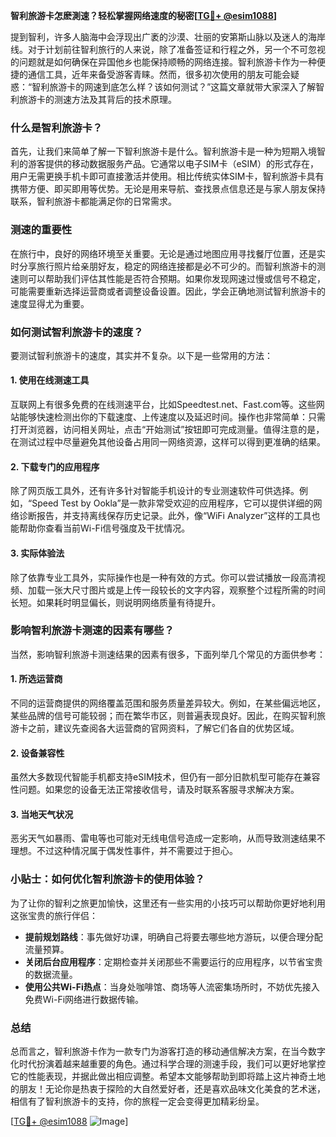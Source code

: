 **智利旅游卡怎麽測速？轻松掌握网络速度的秘密[[TG💪+ @esim1088](https://t.me/s/esim1088)]**

提到智利，许多人脑海中会浮现出广袤的沙漠、壮丽的安第斯山脉以及迷人的海岸线。对于计划前往智利旅行的人来说，除了准备签证和行程之外，另一个不可忽视的问题就是如何确保在异国他乡也能保持顺畅的网络连接。智利旅游卡作为一种便捷的通信工具，近年来备受游客青睐。然而，很多初次使用的朋友可能会疑惑：“智利旅游卡的网速到底怎么样？该如何测试？”这篇文章就带大家深入了解智利旅游卡的测速方法及其背后的技术原理。

### 什么是智利旅游卡？

首先，让我们来简单了解一下智利旅游卡是什么。智利旅游卡是一种为短期入境智利的游客提供的移动数据服务产品。它通常以电子SIM卡（eSIM）的形式存在，用户无需更换手机卡即可直接激活并使用。相比传统实体SIM卡，智利旅游卡具有携带方便、即买即用等优势。无论是用来导航、查找景点信息还是与家人朋友保持联系，智利旅游卡都能满足你的日常需求。

### 测速的重要性

在旅行中，良好的网络环境至关重要。无论是通过地图应用寻找餐厅位置，还是实时分享旅行照片给亲朋好友，稳定的网络连接都是必不可少的。而智利旅游卡的测速则可以帮助我们评估其性能是否符合预期。如果你发现网速过慢或信号不稳定，可能需要重新选择运营商或者调整设备设置。因此，学会正确地测试智利旅游卡的速度显得尤为重要。

### 如何测试智利旅游卡的速度？

要测试智利旅游卡的速度，其实并不复杂。以下是一些常用的方法：

#### 1. 使用在线测速工具

互联网上有很多免费的在线测速平台，比如Speedtest.net、Fast.com等。这些网站能够快速检测出你的下载速度、上传速度以及延迟时间。操作也非常简单：只需打开浏览器，访问相关网址，点击“开始测试”按钮即可完成测量。值得注意的是，在测试过程中尽量避免其他设备占用同一网络资源，这样可以得到更准确的结果。

#### 2. 下载专门的应用程序

除了网页版工具外，还有许多针对智能手机设计的专业测速软件可供选择。例如，“Speed Test by Ookla”是一款非常受欢迎的应用程序，它可以提供详细的网络诊断报告，并支持离线保存历史记录。此外，像“WiFi Analyzer”这样的工具也能帮助你查看当前Wi-Fi信号强度及干扰情况。

#### 3. 实际体验法

除了依靠专业工具外，实际操作也是一种有效的方式。你可以尝试播放一段高清视频、加载一张大尺寸图片或是上传一段较长的文字内容，观察整个过程所需的时间长短。如果耗时明显偏长，则说明网络质量有待提升。

### 影响智利旅游卡测速的因素有哪些？

当然，影响智利旅游卡测速结果的因素有很多，下面列举几个常见的方面供参考：

#### 1. 所选运营商

不同的运营商提供的网络覆盖范围和服务质量差异较大。例如，在某些偏远地区，某些品牌的信号可能较弱；而在繁华市区，则普遍表现良好。因此，在购买智利旅游卡之前，建议先查阅各大运营商的官网资料，了解它们各自的优势区域。

#### 2. 设备兼容性

虽然大多数现代智能手机都支持eSIM技术，但仍有一部分旧款机型可能存在兼容性问题。如果您的设备无法正常接收信号，请及时联系客服寻求解决方案。

#### 3. 当地天气状况

恶劣天气如暴雨、雷电等也可能对无线电信号造成一定影响，从而导致测速结果不理想。不过这种情况属于偶发性事件，并不需要过于担心。

### 小贴士：如何优化智利旅游卡的使用体验？

为了让你的智利之旅更加愉快，这里还有一些实用的小技巧可以帮助你更好地利用这张宝贵的旅行伴侣：

- **提前规划路线**：事先做好功课，明确自己将要去哪些地方游玩，以便合理分配流量预算。
- **关闭后台应用程序**：定期检查并关闭那些不需要运行的应用程序，以节省宝贵的数据流量。
- **使用公共Wi-Fi热点**：当身处咖啡馆、商场等人流密集场所时，不妨优先接入免费Wi-Fi网络进行数据传输。

### 总结

总而言之，智利旅游卡作为一款专门为游客打造的移动通信解决方案，在当今数字化时代扮演着越来越重要的角色。通过科学合理的测速手段，我们可以更好地掌控它的性能表现，并据此做出相应调整。希望本文能够帮助到即将踏上这片神奇土地的朋友！无论你是热衷于探险的大自然爱好者，还是喜欢品味文化美食的艺术迷，相信有了智利旅游卡的支持，你的旅程一定会变得更加精彩纷呈。

[[TG💪+ @esim1088](https://t.me/s/esim1088) ![Image](https://i.postimg.cc/4NQfJmqS/Snipaste-2025-05-13-00-14-12.png)]